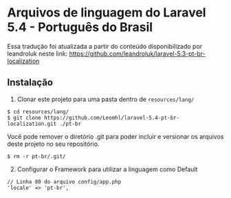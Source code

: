 # Arquivos de linguagem do Laravel 5.4 - Português do Brasil

Essa tradução foi atualizada a partir do conteúdo disponibilizado por leandroluk neste link:
https://github.com/leandroluk/laravel-5.3-pt-br-localization

## Instalação

1. Clonar este projeto para uma pasta dentro de `resources/lang/`
  ```
  $ cd resources/lang/
  $ git clone https://github.com/Leomhl/laravel-5.4-pt-br-localization.git ./pt-br
  ```
  
  Você pode remover o diretório .git para poder incluir e versionar os arquivos deste projeto no seu repositório.

  ```
  $ rm -r pt-br/.git/
  ```
  
2. Configurar o Framework para utilizar a linguagem como Default
  ```
  // Linha 80 do arquivo config/app.php
  'locale' => 'pt-br',
  ```
